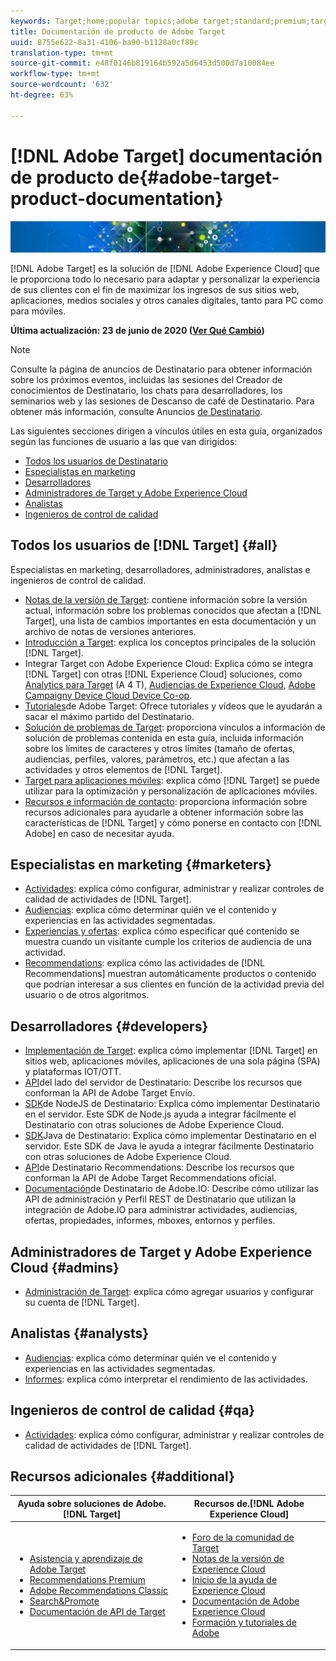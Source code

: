```yaml
---
keywords: Target;home;popular topics;adobe target;standard;premium;target documentation;adobe target documentation
title: Documentación de producto de Adobe Target
uuid: 8755e622-8a31-4106-ba90-b1128a0cf89c
translation-type: tm+mt
source-git-commit: e48f0146b819164b592a5d6453d500d7a10084ee
workflow-type: tm+mt
source-wordcount: '632'
ht-degree: 63%

---
```



# [!DNL Adobe Target] documentación de producto de{#adobe-target-product-documentation}

![pancarta](assets/target-home-banner-simple.png)

[!DNL Adobe Target] es la solución de [!DNL Adobe Experience Cloud] que le proporciona todo lo necesario para adaptar y personalizar la experiencia de sus clientes con el fin de maximizar los ingresos de sus sitios web, aplicaciones, medios sociales y otros canales digitales, tanto para PC como para móviles.

**Última actualización: 23 de junio de 2020 ([Ver Qué Cambió](r-release-notes/doc-change.md))**

>[!NOTE]
>
>Consulte la página de anuncios de Destinatario para obtener información sobre los próximos eventos, incluidas las sesiones del Creador de conocimientos de Destinatario, los chats para desarrolladores, los seminarios web y las sesiones de Descanso de café de Destinatario. Para obtener más información, consulte Anuncios [de Destinatario](/help/r-release-notes/target-announcements.md).

Las siguientes secciones dirigen a vínculos útiles en esta guía, organizados según las funciones de usuario a las que van dirigidos:

- [Todos los usuarios de Destinatario](#all)
- [Especialistas en marketing](#marketers)
- [Desarrolladores](#developers)
- [Administradores de Target y Adobe Experience Cloud](#admins)
- [Analistas](#analysts)
- [Ingenieros de control de calidad](#qa)

## Todos los usuarios de [!DNL Target] {#all}

Especialistas en marketing, desarrolladores, administradores, analistas e ingenieros de control de calidad.

- [Notas de la versión de Target](r-release-notes/release-notes.md): contiene información sobre la versión actual, información sobre los problemas conocidos que afectan a [!DNL Target], una lista de cambios importantes en esta documentación y un archivo de notas de versiones anteriores.
- [Introducción a Target](c-intro/intro.md): explica los conceptos principales de la solución [!DNL Target].
- Integrar Target con Adobe Experience Cloud: Explica cómo se integra [!DNL Target] con otras [!DNL Experience Cloud] soluciones, como [Analytics para Target](/help/c-integrating-target-with-mac/a4t/a4t.md) (A 4 T), [Audiencias de Experience Cloud](/help/c-integrating-target-with-mac/mmp.md), [Adobe Campaign](/help/c-integrating-target-with-mac/campaign-and-target.md)[y Device Cloud Device Co-op](/help/c-integrating-target-with-mac/experience-cloud-device-co-op.md).
- [Tutoriales](https://docs.adobe.com/content/help/en/target-learn/tutorials/overview.html)de Adobe Target: Ofrece tutoriales y vídeos que le ayudarán a sacar el máximo partido del Destinatario.
- [Solución de problemas de Target](r-troubleshooting-target/troubleshooting-target.md): proporciona vínculos a información de solución de problemas contenida en esta guía, incluida información sobre los límites de caracteres y otros límites (tamaño de ofertas, audiencias, perfiles, valores, parámetros, etc.) que afectan a las actividades y otros elementos de [!DNL Target].
- [Target para aplicaciones móviles](c-target-mobile-app/target-mobile-app.md): explica cómo [!DNL Target] se puede utilizar para la optimización y personalización de aplicaciones móviles.
- [Recursos e información de contacto](cmp-resources-and-contact-information.md): proporciona información sobre recursos adicionales para ayudarle a obtener información sobre las características de [!DNL Target] y cómo ponerse en contacto con [!DNL Adobe] en caso de necesitar ayuda.

## Especialistas en marketing {#marketers}

- [Actividades](c-activities/activities.md): explica cómo configurar, administrar y realizar controles de calidad de actividades de [!DNL Target].
- [Audiencias](c-target/target.md): explica cómo determinar quién ve el contenido y experiencias en las actividades segmentadas.
- [Experiencias y ofertas](c-experiences/experiences.md): explica cómo especificar qué contenido se muestra cuando un visitante cumple los criterios de audiencia de una actividad.
- [Recommendations](c-recommendations/recommendations.md): explica cómo las actividades de [!DNL Recommendations] muestran automáticamente productos o contenido que podrían interesar a sus clientes en función de la actividad previa del usuario o de otros algoritmos.

## Desarrolladores {#developers}

- [Implementación de Target](c-implementing-target/implementing-target.md): explica cómo implementar [!DNL Target] en sitios web, aplicaciones móviles, aplicaciones de una sola página (SPA) y plataformas IOT/OTT.
- [API](https://developers.adobetarget.com/api/delivery-api/)del lado del servidor de Destinatario: Describe los recursos que conforman la API de Adobe Target Envío.
- [SDK](https://github.com/adobe/target-nodejs-sdk)de NodeJS de Destinatario: Explica cómo implementar Destinatario en el servidor. Este SDK de Node.js ayuda a integrar fácilmente el Destinatario con otras soluciones de Adobe Experience Cloud.
- [SDK](https://github.com/adobe/target-java-sdk)Java de Destinatario: Explica cómo implementar Destinatario en el servidor. Este SDK de Java le ayuda a integrar fácilmente Destinatario con otras soluciones de Adobe Experience Cloud.
- [API](https://developers.adobetarget.com/api/recommendations/)de Destinatario Recommendations: Describe los recursos que conforman la API de Adobe Target Recommendations oficial.
- [Documentación](http://developers.adobetarget.com/api/#introduction)de Destinatario de Adobe.IO: Describe cómo utilizar las API de administración y Perfil REST de Destinatario que utilizan la integración de Adobe.IO para administrar actividades, audiencias, ofertas, propiedades, informes, mboxes, entornos y perfiles.

## Administradores de Target y Adobe Experience Cloud {#admins}

- [Administración de Target](administrating-target/administrating-target.md): explica cómo agregar usuarios y configurar su cuenta de [!DNL Target].

## Analistas {#analysts}

- [Audiencias](c-target/target.md): explica cómo determinar quién ve el contenido y experiencias en las actividades segmentadas.
- [Informes](c-reports/reports.md): explica cómo interpretar el rendimiento de las actividades.

## Ingenieros de control de calidad {#qa}

- [Actividades](c-activities/activities.md): explica cómo configurar, administrar y realizar controles de calidad de actividades de [!DNL Target].

## Recursos adicionales {#additional}

| Ayuda sobre soluciones de Adobe.[!DNL Target] | Recursos de.[!DNL Adobe Experience Cloud] |
|--- |--- |
| <ul><li>[Asistencia y aprendizaje de Adobe Target](https://helpx.adobe.com/es/support/target.html)</li><li>[Recommendations Premium](c-recommendations/recommendations.md)</li><li>[Adobe Recommendations Classic](/help/assets/adobe-recommendations-classic.pdf)</li><li>[Search&amp;Promote](https://docs.adobe.com/content/help/en/search-promote/using/sp-home.html)</li><li>[Documentación de API de Target](c-implementing-target/c-api-and-sdk-overview/api-and-sdk-overview.md)</li></ul> | <ul><li>[Foro de la comunidad de Target](https://forums.adobe.com/community/experience-cloud/marketing-cloud/target)</li><li>[Notas de la versión de Experience Cloud](https://docs.adobe.com/content/help/en/release-notes/experience-cloud/current.html)</li><li>[Inicio de la ayuda de Experience Cloud](https://helpx.adobe.com/support/experience-cloud.html)</li><li>[Documentación de Adobe Experience Cloud](https://docs.adobe.com/content/help/en/experience-cloud/user-guides/home.html)</li><li>[Formación y tutoriales de Adobe](https://helpx.adobe.com/learning.html?promoid=KAUDK)</li></ul> |  |

